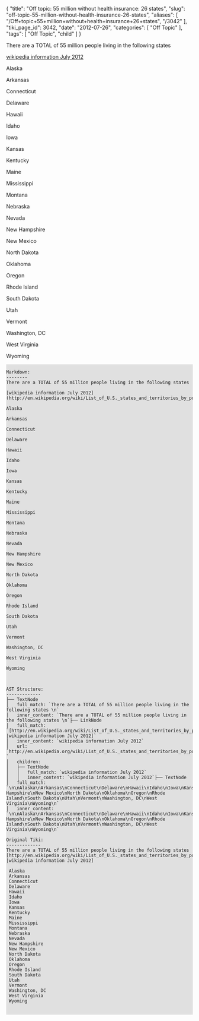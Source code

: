 {
    "title": "Off topic: 55 million without health insurance: 26 states",
    "slug": "off-topic-55-million-without-health-insurance-26-states",
    "aliases": [
        "/Off+topic+55+million+without+health+insurance+26+states",
        "/3042"
    ],
    "tiki_page_id": 3042,
    "date": "2012-07-26",
    "categories": [
        "Off Topic"
    ],
    "tags": [
        "Off Topic",
        "child"
    ]
}


There are a TOTAL of 55 million people living in the following states 

[wikipedia information July 2012](http://en.wikipedia.org/wiki/List_of_U.S._states_and_territories_by_population%20)

Alaska

Arkansas

Connecticut

Delaware

Hawaii

Idaho

Iowa

Kansas

Kentucky

Maine

Mississippi

Montana

Nebraska

Nevada

New Hampshire

New Mexico

North Dakota

Oklahoma

Oregon

Rhode Island

South Dakota

Utah

Vermont

Washington, DC

West Virginia

Wyoming



<pre style="background-color: #e0e0e0; white-space: pre-wrap;">
<code class="language-text">
Markdown:
--------
There are a TOTAL of 55 million people living in the following states 

[wikipedia information July 2012](http://en.wikipedia.org/wiki/List_of_U.S._states_and_territories_by_population%20)

Alaska

Arkansas

Connecticut

Delaware

Hawaii

Idaho

Iowa

Kansas

Kentucky

Maine

Mississippi

Montana

Nebraska

Nevada

New Hampshire

New Mexico

North Dakota

Oklahoma

Oregon

Rhode Island

South Dakota

Utah

Vermont

Washington, DC

West Virginia

Wyoming



AST Structure:
-------------
├── TextNode
│   full_match: `There are a TOTAL of 55 million people living in the following states \n`
│   inner_content: `There are a TOTAL of 55 million people living in the following states \n`├── LinkNode
│   full_match: `[http://en.wikipedia.org/wiki/List_of_U.S._states_and_territories_by_population |wikipedia information July 2012]`
│   inner_content: `wikipedia information July 2012`
│   url: `http://en.wikipedia.org/wiki/List_of_U.S._states_and_territories_by_population `
│   children:
│   ├── TextNode
│   │   full_match: `wikipedia information July 2012`
│   │   inner_content: `wikipedia information July 2012`├── TextNode
│   full_match: `\n\nAlaska\nArkansas\nConnecticut\nDelaware\nHawaii\nIdaho\nIowa\nKansas\nKentucky\nMaine\nMississippi\nMontana\nNebraska\nNevada\nNew Hampshire\nNew Mexico\nNorth Dakota\nOklahoma\nOregon\nRhode Island\nSouth Dakota\nUtah\nVermont\nWashington, DC\nWest Virginia\nWyoming\n`
│   inner_content: `\n\nAlaska\nArkansas\nConnecticut\nDelaware\nHawaii\nIdaho\nIowa\nKansas\nKentucky\nMaine\nMississippi\nMontana\nNebraska\nNevada\nNew Hampshire\nNew Mexico\nNorth Dakota\nOklahoma\nOregon\nRhode Island\nSouth Dakota\nUtah\nVermont\nWashington, DC\nWest Virginia\nWyoming\n`

Original Tiki:
-------------
There are a TOTAL of 55 million people living in the following states 
[http://en.wikipedia.org/wiki/List_of_U.S._states_and_territories_by_population |wikipedia information July 2012]

 Alaska
 Arkansas
 Connecticut
 Delaware
 Hawaii
 Idaho
 Iowa
 Kansas
 Kentucky
 Maine
 Mississippi
 Montana
 Nebraska
 Nevada
 New Hampshire
 New Mexico
 North Dakota
 Oklahoma
 Oregon
 Rhode Island
 South Dakota
 Utah
 Vermont
 Washington, DC
 West Virginia
 Wyoming

</code>
</pre>